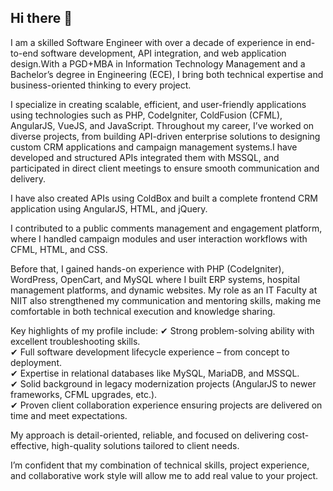 ## Hi there 👋

<!--
**nikhilmathur1957/nikhilmathur1957** is a ✨ _special_ ✨ repository because its `README.md` (this file) appears on your GitHub profile.

Here are some ideas to get you started:

- 🔭 I’m currently working on ...
- 🌱 I’m currently learning ...
- 👯 I’m looking to collaborate on ...
- 🤔 I’m looking for help with ...
- 💬 Ask me about ...
- 📫 How to reach me: ...
- 😄 Pronouns: ...
- ⚡ Fun fact: ...
-->
I am a skilled Software Engineer with over a decade of experience in end-to-end software development, API integration, and web application design.With a PGD+MBA in Information Technology Management and a Bachelor’s degree in Engineering (ECE), I bring both technical expertise and business-oriented thinking to every project.

I specialize in creating scalable, efficient, and user-friendly applications using technologies such as PHP, CodeIgniter, ColdFusion (CFML), AngularJS, VueJS, and JavaScript.
Throughout my career, I’ve worked on diverse projects, from building API-driven enterprise solutions to designing custom CRM applications and campaign management systems.I have developed and structured APIs integrated them with MSSQL, and participated in direct client meetings to ensure smooth communication and delivery.

I have also created APIs using ColdBox and built a complete frontend CRM application using AngularJS, HTML, and jQuery.

I contributed to a public comments management and engagement platform, where I handled campaign modules and user interaction workflows with CFML, HTML, and CSS.

Before that, I gained hands-on experience with PHP (CodeIgniter), WordPress, OpenCart, and MySQL where I built ERP systems, hospital management platforms, and dynamic websites. My role as an IT Faculty at NIIT also strengthened my communication and mentoring skills, making me comfortable in both technical execution and knowledge sharing.

Key highlights of my profile include:
✔ Strong problem-solving ability with excellent troubleshooting skills.<br>
✔ Full software development lifecycle experience – from concept to deployment.<br>
✔ Expertise in relational databases like MySQL, MariaDB, and MSSQL.<br>
✔ Solid background in legacy modernization projects (AngularJS to newer frameworks, CFML upgrades, etc.).<br>
✔ Proven client collaboration experience ensuring projects are delivered on time and meet expectations.

My approach is detail-oriented, reliable, and focused on delivering cost-effective, high-quality solutions tailored to client needs.

I’m confident that my combination of technical skills, project experience, and collaborative work style will allow me to add real value to your project.
